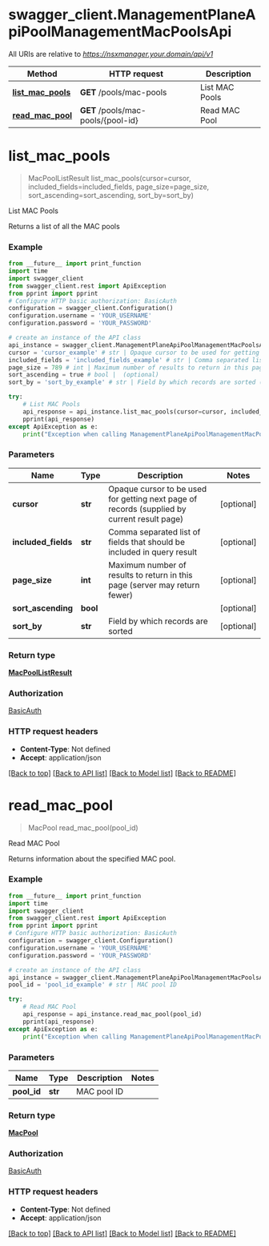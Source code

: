 # swagger_client.ManagementPlaneApiPoolManagementMacPoolsApi

All URIs are relative to *https://nsxmanager.your.domain/api/v1*

Method | HTTP request | Description
------------- | ------------- | -------------
[**list_mac_pools**](ManagementPlaneApiPoolManagementMacPoolsApi.md#list_mac_pools) | **GET** /pools/mac-pools | List MAC Pools
[**read_mac_pool**](ManagementPlaneApiPoolManagementMacPoolsApi.md#read_mac_pool) | **GET** /pools/mac-pools/{pool-id} | Read MAC Pool

# **list_mac_pools**
> MacPoolListResult list_mac_pools(cursor=cursor, included_fields=included_fields, page_size=page_size, sort_ascending=sort_ascending, sort_by=sort_by)

List MAC Pools

Returns a list of all the MAC pools 

### Example
```python
from __future__ import print_function
import time
import swagger_client
from swagger_client.rest import ApiException
from pprint import pprint
# Configure HTTP basic authorization: BasicAuth
configuration = swagger_client.Configuration()
configuration.username = 'YOUR_USERNAME'
configuration.password = 'YOUR_PASSWORD'

# create an instance of the API class
api_instance = swagger_client.ManagementPlaneApiPoolManagementMacPoolsApi(swagger_client.ApiClient(configuration))
cursor = 'cursor_example' # str | Opaque cursor to be used for getting next page of records (supplied by current result page) (optional)
included_fields = 'included_fields_example' # str | Comma separated list of fields that should be included in query result (optional)
page_size = 789 # int | Maximum number of results to return in this page (server may return fewer) (optional)
sort_ascending = true # bool |  (optional)
sort_by = 'sort_by_example' # str | Field by which records are sorted (optional)

try:
    # List MAC Pools
    api_response = api_instance.list_mac_pools(cursor=cursor, included_fields=included_fields, page_size=page_size, sort_ascending=sort_ascending, sort_by=sort_by)
    pprint(api_response)
except ApiException as e:
    print("Exception when calling ManagementPlaneApiPoolManagementMacPoolsApi->list_mac_pools: %s\n" % e)
```

### Parameters

Name | Type | Description  | Notes
------------- | ------------- | ------------- | -------------
 **cursor** | **str**| Opaque cursor to be used for getting next page of records (supplied by current result page) | [optional] 
 **included_fields** | **str**| Comma separated list of fields that should be included in query result | [optional] 
 **page_size** | **int**| Maximum number of results to return in this page (server may return fewer) | [optional] 
 **sort_ascending** | **bool**|  | [optional] 
 **sort_by** | **str**| Field by which records are sorted | [optional] 

### Return type

[**MacPoolListResult**](MacPoolListResult.md)

### Authorization

[BasicAuth](../README.md#BasicAuth)

### HTTP request headers

 - **Content-Type**: Not defined
 - **Accept**: application/json

[[Back to top]](#) [[Back to API list]](../README.md#documentation-for-api-endpoints) [[Back to Model list]](../README.md#documentation-for-models) [[Back to README]](../README.md)

# **read_mac_pool**
> MacPool read_mac_pool(pool_id)

Read MAC Pool

Returns information about the specified MAC pool. 

### Example
```python
from __future__ import print_function
import time
import swagger_client
from swagger_client.rest import ApiException
from pprint import pprint
# Configure HTTP basic authorization: BasicAuth
configuration = swagger_client.Configuration()
configuration.username = 'YOUR_USERNAME'
configuration.password = 'YOUR_PASSWORD'

# create an instance of the API class
api_instance = swagger_client.ManagementPlaneApiPoolManagementMacPoolsApi(swagger_client.ApiClient(configuration))
pool_id = 'pool_id_example' # str | MAC pool ID

try:
    # Read MAC Pool
    api_response = api_instance.read_mac_pool(pool_id)
    pprint(api_response)
except ApiException as e:
    print("Exception when calling ManagementPlaneApiPoolManagementMacPoolsApi->read_mac_pool: %s\n" % e)
```

### Parameters

Name | Type | Description  | Notes
------------- | ------------- | ------------- | -------------
 **pool_id** | **str**| MAC pool ID | 

### Return type

[**MacPool**](MacPool.md)

### Authorization

[BasicAuth](../README.md#BasicAuth)

### HTTP request headers

 - **Content-Type**: Not defined
 - **Accept**: application/json

[[Back to top]](#) [[Back to API list]](../README.md#documentation-for-api-endpoints) [[Back to Model list]](../README.md#documentation-for-models) [[Back to README]](../README.md)

